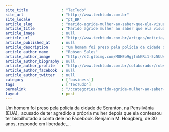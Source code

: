 ```yaml
---
site_title               : "TecTudo"
site_url                 : "http://www.techtudo.com.br"
site_locale              : "pt_BR"
article_slug             : "marido-agride-mulher-ao-saber-que-ela-visualizava-o-perfil-dele-no-facebook"
article_title            : "Marido agride mulher ao saber que ela visualizava o perfil dele no Facebook"
article_image            : null
article_url              : "http://www.techtudo.com.br/artigos/noticia/2011/11/marido-agride-mulher-ao-saber-que-ela-visualizava-o-perfil-dele-no-facebook.html"
article_published_at     : null
article_description      : "Um homem foi preso pela polícia da cidade de Scranton, na Pensilvânia (EUA),  acusado de ter agredido a própria mulher depois que ela confessou ter bisbilhotado a conta dele no Facebook. Benjamin M. Hoagberg, de 30 anos, responde em liberdade,..."
article_author_name      : "Robson Sales"
article_author_image     : "http://s2.glbimg.com/M0HEo9gjfmkKRi1-5z5UUvgEm2Q=/30x30/s2.glbimg.com/5axzd6gS81GvQ-1UzzyazRGyafY=/0x0:140x140/75x75/s.glbimg.com/po/tt2/f/original/2013/01/22/robson-sales.jpg"
article_author_biography : null
article_author_profile   : "http://www.techtudo.com.br/colaborador/robson-sales.html"
article_author_facebook  : null
article_author_twitter   : null
category                 : ['business']
tags                     : ['TecTudo']
permalink                : "/:categories/marido-agride-mulher-ao-saber-que-ela-visualizava-o-perfil-dele-no-facebook/"
layout                   : post
---
```


Um homem foi preso pela polícia da cidade de Scranton, na Pensilvânia (EUA),  acusado de ter agredido a própria mulher depois que ela confessou ter bisbilhotado a conta dele no Facebook. Benjamin M. Hoagberg, de 30 anos, responde em liberdade,...
